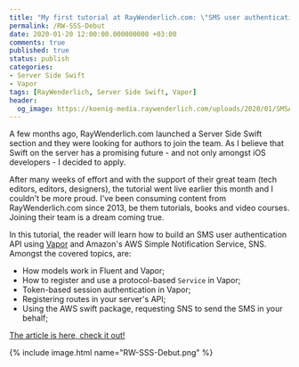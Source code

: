 ```yaml
---
title: "My first tutorial at RayWenderlich.com: \"SMS user authentication with Vapor and AWS\""
permalink: /RW-SSS-Debut
date: 2020-01-20 12:00:00.000000000 +03:00
comments: true
published: true
status: publish
categories:
- Server Side Swift
- Vapor
tags: [RayWenderlich, Server Side Swift, Vapor]
header:
  og_image: https://koenig-media.raywenderlich.com/uploads/2020/01/SMSAuthentication-twitter.png
---
```


A few months ago, RayWenderlich.com launched a Server Side Swift section and they were looking for authors to join the team. As I believe that Swift on the server has a promising future - and not only amongst iOS developers - I decided to apply.

After many weeks of effort and with the support of their great team (tech editors, editors, designers), the tutorial went live earlier this month and I couldn't be more proud. I've been consuming content from RayWenderlich.com since 2013, be them tutorials, books and video courses. Joining their team is a dream coming true.

In this tutorial, the reader will learn how to build an SMS user authentication API using [Vapor](https://vapor.codes) and Amazon's AWS Simple Notification Service, SNS. Amongst the covered topics, are:

* How models work in Fluent and Vapor;
* How to register and use a protocol-based `Service` in Vapor;
* Token-based session authentication in Vapor;
* Registering routes in your server's API;
* Using the AWS swift package, requesting SNS to send the SMS in your behalf;

[The article is here, check it out!](https://www.raywenderlich.com/4379841-sms-user-authentication-with-vapor-and-aws)

{% include image.html name="RW-SSS-Debut.png" %}
